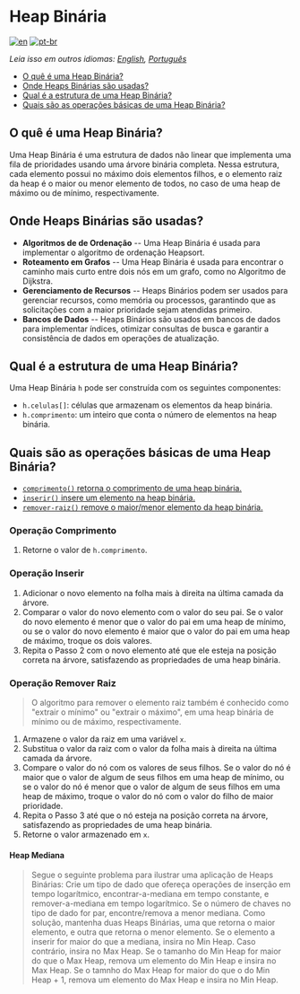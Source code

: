 # Heap Binária

[![en](https://img.shields.io/badge/lang-en-red.svg)](./README.md) [![pt-br](https://img.shields.io/badge/lang-pt--br-green.svg)](README.pt-br.md)

_Leia isso em outros idiomas: [English](README.md), [Português](README.pt-br.md)_

- [O quê é uma Heap Binária?](#o-quê-é-uma-heap-binária)
- [Onde Heaps Binárias são usadas?](#onde-heaps-binárias-são-usadas)
- [Qual é a estrutura de uma Heap Binária?](#qual-é-a-estrutura-de-uma-heap-binária)
- [Quais são as operações básicas de uma Heap Binária?](#quais-são-as-operações-básicas-de-uma-heap-binária)

## O quê é uma Heap Binária?

Uma Heap Binária é uma estrutura de dados não linear que implementa uma fila de prioridades usando uma árvore binária completa. Nessa estrutura, cada elemento possui no máximo dois elementos filhos, e o elemento raiz da heap é o maior ou menor elemento de todos, no caso de uma heap de máximo ou de mínimo, respectivamente.

## Onde Heaps Binárias são usadas?

- **Algoritmos de de Ordenação** -- Uma Heap Binária é usada para implementar o algoritmo de ordenação Heapsort.
- **Roteamento em Grafos** -- Uma Heap Binária é usada para encontrar o caminho mais curto entre dois nós em um grafo, como no Algoritmo de Dijkstra.
- **Gerenciamento de Recursos** -- Heaps Binários podem ser usados para gerenciar recursos, como memória ou processos, garantindo que as solicitações com a maior prioridade sejam atendidas primeiro.
- **Bancos de Dados** -- Heaps Binários são usados em bancos de dados para implementar índices, otimizar consultas de busca e garantir a consistência de dados em operações de atualização.

## Qual é a estrutura de uma Heap Binária?

Uma Heap Binária `h` pode ser construída com os seguintes componentes:

- `h.celulas[]`: células que armazenam os elementos da heap binária.
- `h.comprimento`: um inteiro que conta o número de elementos na heap binária.

## Quais são as operações básicas de uma Heap Binária?

- [`comprimento()` retorna o comprimento de uma heap binária.](#operação-comprimento)
- [`inserir()` insere um elemento na heap binária.](#operação-inserir)
- [`remover-raiz()` remove o maior/menor elemento da heap binária.](#operação-remover-raiz)

### Operação Comprimento

1. Retorne o valor de `h.comprimento`.

### Operação Inserir

1. Adicionar o novo elemento na folha mais à direita na última camada da árvore.
2. Comparar o valor do novo elemento com o valor do seu pai. Se o valor do novo elemento é menor que o valor do pai em uma heap de mínimo, ou se o valor do novo elemento é maior que o valor do pai em uma heap de máximo, troque os dois valores.
3. Repita o Passo 2 com o novo elemento até que ele esteja na posição correta na árvore, satisfazendo as propriedades de uma heap binária.

### Operação Remover Raiz

> O algoritmo para remover o elemento raiz também é conhecido como "extrair o mínimo" ou "extrair o máximo", em uma heap binária de mínimo ou de máximo, respectivamente.

1. Armazene o valor da raiz em uma variável `x`.
2. Substitua o valor da raiz com o valor da folha mais à direita na última camada da árvore.
3. Compare o valor do nó com os valores de seus filhos. Se o valor do nó é maior que o valor de algum de seus filhos em uma heap de mínimo, ou se o valor do nó é menor que o valor de algum de seus filhos em uma heap de máximo, troque o valor do nó com o valor do filho de maior prioridade.
4. Repita o Passo 3 até que o nó esteja na posição correta na árvore, satisfazendo as propriedades de uma heap binária.
5. Retorne o valor armazenado em `x`.

#### Heap Mediana

> Segue o seguinte problema para ilustrar uma aplicação de Heaps Binárias:
> Crie um tipo de dado que ofereça operações de inserção em tempo logarítmico, encontrar-a-mediana em tempo constante, e remover-a-mediana em tempo logarítmico. Se o número de chaves no tipo de dado for par, encontre/remova a menor mediana.
> Como solução, mantenha duas Heaps Binárias, uma que retorna o maior elemento, e outra que retorna o menor elemento. Se o elemento a inserir for maior do que a mediana, insira no Min Heap. Caso contrário, insira no Max Heap. Se o tamanho do Min Heap for maior do que o Max Heap, remova um elemento do Min Heap e insira no Max Heap. Se o tamnho do Max Heap for maior do que o do Min Heap + 1, remova um elemento do Max Heap e insira no Min Heap.

